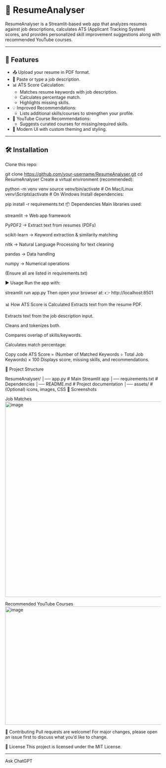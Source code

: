 # 📄 ResumeAnalyser  

ResumeAnalyser is a Streamlit-based web app that analyzes resumes against job descriptions, calculates ATS (Applicant Tracking System) scores, and provides personalized skill improvement suggestions along with recommended YouTube courses.  

---

## 🚀 Features  

- 📤 Upload your resume in PDF format.  
- 📝 Paste or type a job description.  
- 📊 ATS Score Calculation:
  - Matches resume keywords with job description.  
  - Calculates percentage match.  
  - Highlights missing skills.  
- 💡 Improved Recommendations:
  - Lists additional skills/courses to strengthen your profile.  
- 🎥 YouTube Course Recommendations:
  - Suggests curated courses for missing/required skills.  
- 🎨 Modern UI with custom theming and styling.  

---

## 🛠️ Installation  

Clone this repo:  


git clone https://github.com/your-username/ResumeAnalyser.git
cd ResumeAnalyser
Create a virtual environment (recommended):



python -m venv venv
source venv/bin/activate    # On Mac/Linux
venv\Scripts\activate       # On Windows
Install dependencies:



pip install -r requirements.txt
📦 Dependencies
Main libraries used:

streamlit → Web app framework

PyPDF2 → Extract text from resumes (PDFs)

scikit-learn → Keyword extraction & similarity matching

nltk → Natural Language Processing for text cleaning

pandas → Data handling

numpy → Numerical operations

(Ensure all are listed in requirements.txt)

▶️ Usage
Run the app with:


streamlit run app.py
Then open your browser at:
👉 http://localhost:8501

📊 How ATS Score is Calculated
Extracts text from the resume PDF.

Extracts text from the job description input.

Cleans and tokenizes both.

Compares overlap of skills/keywords.

Calculates match percentage:


Copy code
ATS Score = (Number of Matched Keywords ÷ Total Job Keywords) × 100
Displays score, missing skills, and recommendations.

📂 Project Structure

ResumeAnalyser/
│── app.py                # Main Streamlit app
│── requirements.txt      # Dependencies
│── README.md             # Project documentation
│── assets/               # (Optional) icons, images, CSS
📸 Screenshots

Job Matches
<img width="1745" height="631" alt="image" src="https://github.com/user-attachments/assets/14a6e580-fcc3-4b88-ab47-e5bec422ab2b" />

Recommended YouTube Courses
<img width="862" height="382" alt="image" src="https://github.com/user-attachments/assets/accc7d07-e680-4685-8430-9a9f4235c73b" />


🤝 Contributing
Pull requests are welcome! For major changes, please open an issue first to discuss what you’d like to change.

📜 License
This project is licensed under the MIT License.



---









Ask ChatGPT

